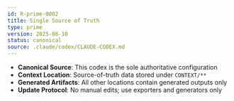 ```yaml
---
id: R-prime-0002
title: Single Source of Truth
type: prime
version: 2025-08-10
status: canonical
source: .claude/codex/CLAUDE-CODEX.md
---
```


- **Canonical Source**: This codex is the sole authoritative configuration
- **Context Location**: Source-of-truth data stored under `CONTEXT/**`
- **Generated Artifacts**: All other locations contain generated outputs only
- **Update Protocol**: No manual edits; use exporters and generators only
